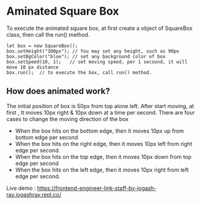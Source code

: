 # Aminated Square Box

To execute the animated square box, at first create a object of SquareBox class, then call the run() method.

    let box = new SquareBox();
    box.setHeight("100px"); // You may set any height, such as 90px 
    box.setBgColor("blue"); // set any background color of box
    box.setSpeed(10, 1);   // set moving speed, per 1 secound, it will move 10 px distance
    box.run();  // to execute the box, call run() method.
    
    
## How does animated work?

The initial position of box is 50px from top alone left. After start moving, at first , It moves 10px right & 10px down at a time per second.
There are four cases to change the moving direction of the box
- When the box hits on the bottom edge, then it moves 10px up from bottom edge per second 
- When the box hits on the right edge, then it moves 10px left from right edge per second.
- When the box hits on the top edge, then it moves 10px down from top edge per second 
- When the box hits on the left edge, then it moves 10px right from left edge per second.

Live demo :
https://frontend-engineer-link-staff-by-jogash-ray.jogashray.repl.co/